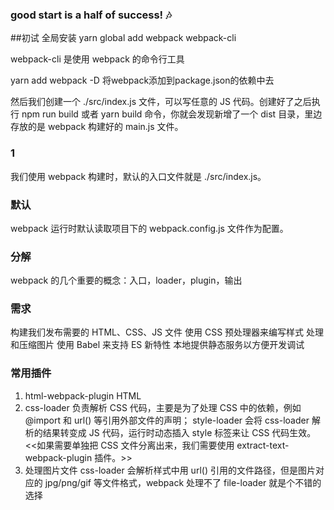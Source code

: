 ### good start is a half of success!  :notes:

##初试
全局安装
yarn global add webpack webpack-cli

webpack-cli 是使用 webpack 的命令行工具

yarn add webpack -D 将webpack添加到package.json的依赖中去

然后我们创建一个 ./src/index.js 文件，可以写任意的 JS 代码。创建好了之后执行 npm run build 或者 yarn build 命令，你就会发现新增了一个 dist 目录，里边存放的是 webpack 构建好的 main.js 文件。

### 1
我们使用 webpack 构建时，默认的入口文件就是 ./src/index.js。
### 默认
webpack 运行时默认读取项目下的 webpack.config.js 文件作为配置。
### 分解
 webpack 的几个重要的概念：入口，loader，plugin，输出
### 需求
构建我们发布需要的 HTML、CSS、JS 文件
使用 CSS 预处理器来编写样式
处理和压缩图片
使用 Babel 来支持 ES 新特性
本地提供静态服务以方便开发调试
### 常用插件
1. html-webpack-plugin     HTML
2. css-loader 负责解析 CSS 代码，主要是为了处理 CSS 中的依赖，例如 @import 和 url() 等引用外部文件的声明；
style-loader 会将 css-loader 解析的结果转变成 JS 代码，运行时动态插入 style 标签来让 CSS 代码生效。
<<如果需要单独把 CSS 文件分离出来，我们需要使用 extract-text-webpack-plugin 插件。>>
3. 处理图片文件
css-loader 会解析样式中用 url() 引用的文件路径，但是图片对应的 jpg/png/gif 等文件格式，webpack 处理不了
 file-loader 就是个不错的选择